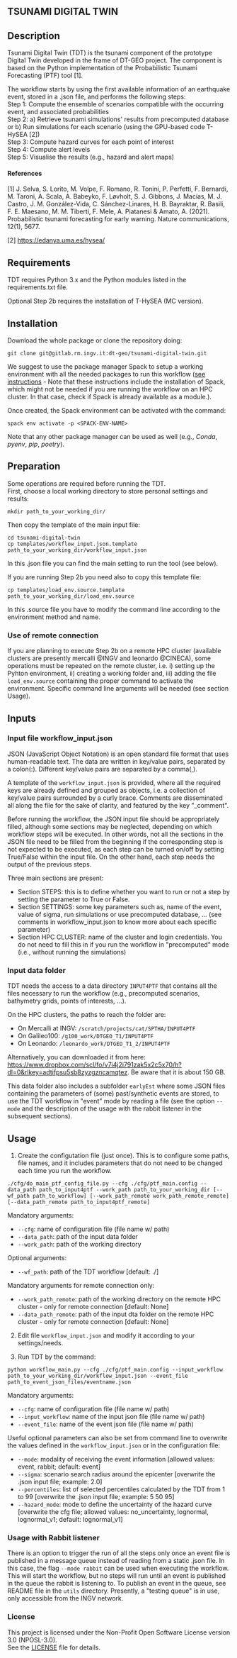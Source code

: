 ## TSUNAMI DIGITAL TWIN


## Description
Tsunami Digital Twin (TDT) is the tsunami component of the prototype Digital Twin developed in the frame of DT-GEO project.
The component is based on the Python implementation of the Probabilistic Tsunami Forecasting (PTF) tool [1].

The workflow starts by using the first available information of an earthquake event, stored in a .json file, and performs the following steps:  
Step 1: Compute the ensemble of scenarios compatible with the occurring event, and associated probabilities  
Step 2: a) Retrieve tsunami simulations' results from precomputed database or b) Run simulations for each scenario (using the GPU-based code T-HySEA [2])  
Step 3: Compute hazard curves for each point of interest  
Step 4: Compute alert levels  
Step 5: Visualise the results (e.g., hazard and alert maps)  

#### References
[1] J. Selva, S. Lorito, M. Volpe, F. Romano, R. Tonini, P. Perfetti, F. Bernardi, M. Taroni, A. Scala, A. Babeyko, F. Løvholt, S. J. Gibbons, J. Macías, M. J. Castro, J. M. González-Vida, C. Sánchez-Linares, H. B. Bayraktar, R. Basili, F. E. Maesano, M. M. Tiberti, F. Mele, A. Piatanesi & Amato, A. (2021). Probabilistic tsunami forecasting for early warning. Nature communications, 12(1), 5677.

[2] https://edanya.uma.es/hysea/

## Requirements
TDT requires Python 3.x and the Python modules listed in the requirements.txt file.

Optional Step 2b requires the installation of T-HySEA (MC version).


## Installation
Download the whole package or clone the repository doing:
```
git clone git@gitlab.rm.ingv.it:dt-geo/tsunami-digital-twin.git
```
We suggest to use the package manager Spack to setup a working environment with all the needed packages to run this workflow ([see instructions](https://dtgeoeu-wp6-tsunamis.github.io/dt-geo-wp6-docs/spack-for-ptf/local) - Note that these instructions include the installation of Spack, which might not be needed if you are running the workflow on an HPC cluster. In that case, check if Spack is already available as a module.). 

Once created, the Spack environment can be activated with the command:

```
spack env activate -p <SPACK-ENV-NAME>
```

Note that any other package manager can be used as well (e.g., _Conda_, _pyenv_, _pip_, _poetry_).

## Preparation
Some operations are required before running the TDT.  
First, choose a local working directory to store personal settings and results:
```
mkdir path_to_your_working_dir/
``` 
Then copy the template of the main input file:  
```
cd tsunami-digital-twin
cp templates/workflow_input.json.template path_to_your_working_dir/workflow_input.json
```
In this .json file you can find the main setting to run the tool (see below).

If you are running Step 2b you need also to copy this template file:
```
cp templates/load_env.source.template path_to_your_working_dir/load_env.source
```
In this .source file you have to modify the command line according to the environment method and name.

### Use of remote connection
If you are planning to execute Step 2b on a remote HPC cluster (available clusters are presently mercalli @INGV and leonardo @CINECA), some operations must be repeated on the remote cluster, i.e. i) setting up the Pyhton environment, ii) creating a working folder and, iii) adding the file `load_env.source` containing the proper command to activate the environment. Specific command line arguments will be needed (see section Usage).

## Inputs

### Input file workflow_input.json
JSON (JavaScript Object Notation) is an open standard file format that uses human-readable text. The data are written in key/value pairs, separated by a colon(:). Different key/value pairs are separated by a comma(,).

A template of the `workflow_input.json` is provided, where all the required keys are already defined and grouped as objects, i.e. a collection of key/value pairs surrounded by a curly brace. Comments are disseminated all along the file for the sake of clarity, and featured by the key "_comment".

Before running the workflow, the JSON input file should be appropriately filled, although some sections may be neglected, depending on which workflow steps will be executed. In other words, not all the sections in the JSON file need to be filled from the beginning if the corresponding step is not expected to be executed, as each step can be turned on/off by setting True/False within the input file. On the other hand, each step needs the output of the previous steps.

Three main sections are present:

- Section STEPS: this is to define whether you want to run or not a step by setting the parameter to True or False.
- Section SETTINGS: some key parameters such as, name of the event, value of sigma, run simulations or use precomputed database, ... (see comments in workflow_input.json to know more about each specific parameter) 
- Section HPC CLUSTER: name of the cluster and login credentials. You do not need to fill this in if you run the workflow in "precomputed" mode (i.e., without running the simulations)

### Input data folder
TDT needs the access to a data directory `INPUT4PTF` that contains all the files necessary to run the workflow (e.g., precomputed scenarios, bathymetry grids, points of interests, ...).

On the HPC clusters, the paths to reach the folder are: 
- On Mercalli at INGV: `/scratch/projects/cat/SPTHA/INPUT4PTF`  
- On Galileo100: `/g100_work/DTGEO_T1/INPUT4PTF`   
- On Leonardo: `/leonardo_work/DTGEO_T1_2/INPUT4PTF`  

Alternatively, you can downloaded it from here: https://www.dropbox.com/scl/fo/v7i4j2i791zak5x2c5x70/h?dl=0&rlkey=adtifpsu5sb8zyzgzncamqtez. Be aware that it is about 150 GB.    

This data folder also includes a subfolder `earlyEst` where some JSON files containing the parameters of (some) past/synthetic events are stored, to use the TDT workflow in "event" mode by reading a file (see the option `--mode` and the description of the usage with the rabbit listener in the subsequent sections).

## Usage
1. Create the configutation file (just once). This is to configure some paths, file names, and it includes parameters that do not need to be changed each time you run the workflow. 
```
./cfg/do_main_ptf_config_file.py --cfg ./cfg/ptf_main.config --data_path path_to_input4ptf --work_path path_to_your_working_dir [--wf_path path_to_workflow] [--work_path_remote work_path_remote_remote] [--data_path_remote path_to_input4ptf_remote]
```
Mandatory arguments:
- `--cfg`: name of configuration file (file name w/ path)
- `--data_path`: path of the input data folder 
- `--work_path`: path of the working directory 

Optional arguments:
- `--wf_path`: path of the TDT workflow [default: ./]

Mandatory arguments for remote connection only:
- `--work_path_remote`: path of the working directory on the remote HPC cluster - only for remote connection [default: None]
- `--data_path_remote`: path of the input dta folder on the remote HPC cluster - only for remote connection [default: None]

2. Edit file `workflow_input.json` and modify it according to your settings/needs.

3. Run TDT by the command:
```
python workflow_main.py --cfg ./cfg/ptf_main.config --input_workflow path_to_your_working_dir/workflow_input.json --event_file path_to_event_json_files/eventname.json
```
Mandatory arguments:
- `--cfg`: name of configuration file (file name w/ path)
- `--input_workflow`:  name of the input json file (file name w/ path)
- `--event_file`: name of the event json file (file name w/ path)

Useful optional parameters can also be set from command line to overwrite the values defined in the `workflow_input.json` or in the configuration file:

- `--mode`: modality of receiving the event information [allowed values: event, rabbit; default: event]
- `--sigma`: scenario search radius around the epicenter [overwrite the .json input file; example: 2.0]
- `--percentiles`: list of selected percentiles calculated by the TDT from 1 to 99 [overwrite the .json input file; example: 5 50 95]
- `--hazard_mode`: mode to define the uncertainty of the hazard curve [overwrite the cfg file; allowed values: no_uncertainty, lognormal, lognormal_v1; default: lognormal_v1]

### Usage with Rabbit listener
There is an option to trigger the run of all the steps only once an event file is published in a message queue instead of reading from a static .json file. In this case, the flag `--mode rabbit` can be used when executing the workflow.   
This will start the workflow, but no steps will run until an event is published in the queue the rabbit is listening to. To publish an event in the queue, see README file in the `utils` directory. Presently, a "testing queue" is in use, only accessible from the INGV network.

[commented section]: #
[## Roadmap
If you have ideas for releases in the future, it is a good idea to list them in the README.]: #
[## Authors and acknowledgment
Show your appreciation to those who have contributed to the project.]: #
[## License
For open source projects, say how it is licensed.]: #
[## Project status
If you have run out of energy or time for your project, put a note at the top of the README saying that development has slowed down or stopped completely. Someone may choose to fork your project or volunteer to step in as a maintainer or owner, allowing your project to keep going. You can also make an explicit request for maintainers.]: #

### License
This project is licensed under the Non-Profit Open Software License version 3.0 (NPOSL-3.0).  
See the [LICENSE](./LICENSE.txt) file for details.
